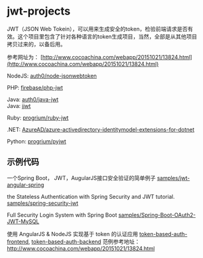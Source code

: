 # jwt-projects
JWT（JSON Web Tokein），可以用来生成安全的token，检验前端请求是否有效。这个项目里包含了针对各种语言的token生成项目，当然，全部是从其他项目拷贝过来的，以备后用。

参考网址为： [http://www.cocoachina.com/webapp/20151021/13824.html](http://www.cocoachina.com/webapp/20151021/13824.html)


NodeJS: [auth0/node-jsonwebtoken](node-jsonwebtoken)

PHP: [firebase/php-jwt](php-jwt)

Java: [auth0/java-jwt](java-jwt)  
Java: [jjwt](jjwt)

Ruby: [progrium/ruby-jwt](ruby-jwt)

.NET: [AzureAD/azure-activedirectory-identitymodel-extensions-for-dotnet](azure-activedirectory-identitymodel-extensions-for-dotnet)

Python: [progrium/pyjwt](pyjwt)

## 示例代码

一个Spring Boot， JWT，AugularJS接口安全验证的简单例子  [samples/jwt-angular-spring](samples/jwt-angular-spring)

the Stateless Authentication with Spring Security and JWT tutorial. [samples/spring-security-jwt](samples/spring-security-jwt)

Full Security Login System with Spring Boot [samples/Spring-Boot-OAuth2-JWT-MySQL](samples/Spring-Boot-OAuth2-JWT-MySQL)

使用 AngularJS & NodeJS 实现基于 token 的认证应用  [token-based-auth-frontend](token-based-auth-frontend), [token-based-auth-backend](token-based-auth-backend)
范例参考地址：http://www.cocoachina.com/webapp/20151021/13824.html

